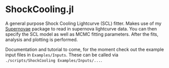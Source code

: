 # ShockCooling.jl
A general purpose Shock Cooling Lightcurve (SCL) fitter. Makes use of my [Supernovae](https://github.com/OmegaLambda1998/Supernovae) package to read in supernova lightcurve data. You can then specify the SCL model as well as MCMC fitting parameters. After the fits, analysis and plotting is performed.

Documentation and tutorial to come, for the moment check out the example input files in `Examples/Inputs`. These can be called via `./scripts/ShockCooling Examples/Inputs/...`.

